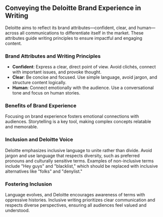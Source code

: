 ## Conveying the Deloitte Brand Experience in Writing

Deloitte aims to reflect its brand attributes—confident, clear, and human—across all communications to differentiate itself in the market. These attributes guide writing principles to ensure impactful and engaging content.

### Brand Attributes and Writing Principles

- **Confident**: Express a clear, direct point of view. Avoid clichés, connect with important issues, and provoke thought.
- **Clear**: Be concise and focused. Use simple language, avoid jargon, and structure content logically.
- **Human**: Connect emotionally with the audience. Use a conversational tone and focus on human stories.

### Benefits of Brand Experience

Focusing on brand experience fosters emotional connections with audiences. Storytelling is a key tool, making complex concepts relatable and memorable.

### Inclusion and Deloitte Voice

Deloitte emphasizes inclusive language to unite rather than divide. Avoid jargon and use language that respects diversity, such as preferred pronouns and culturally sensitive terms. Examples of non-inclusive terms include "Hey guys" and "blacklist," which should be replaced with inclusive alternatives like "folks" and "denylist."

### Fostering Inclusion

Language evolves, and Deloitte encourages awareness of terms with oppressive histories. Inclusive writing prioritizes clear communication and respects diverse perspectives, ensuring all audiences feel valued and understood.